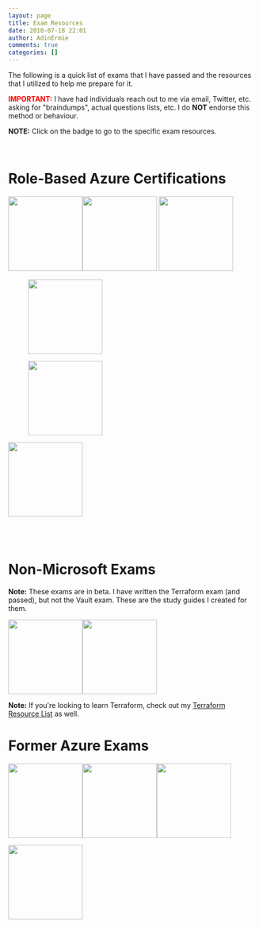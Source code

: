```yaml
---
layout: page
title: Exam Resources
date: 2018-07-18 22:01
author: AdinErmie
comments: true
categories: []
---
```

The following is a quick list of exams that I have passed and the resources that I utilized to help me prepare for it.

<span style="color: #ff0000;"><strong>IMPORTANT:</strong></span> I have had individuals reach out to me via email, Twitter, etc. asking for "braindumps", actual questions lists, etc. I do <strong>NOT</strong> endorse this method or behaviour.

<strong>NOTE:</strong> Click on the badge to go to the specific exam resources.

&nbsp;
<h1>Role-Based Azure Certifications</h1>
<a href="https://adinermie.com/resources/exam-resources/exam-resources-az-900-microsoft-azure-fundamentals/" target="_blank" rel="noopener noreferrer"><img class="alignnone wp-image-32276 size-thumbnail" src="/wp-content/uploads/2019/04/azure-fundamentals-150x150.png" alt="" width="150" height="150" /></a><a href="https://adinermie.com/resources/exam-resources/exam-resources-az-500-microsoft-azure-security-technologies/" target="_blank" rel="noopener noreferrer"><img class="alignnone wp-image-32583 size-thumbnail" src="/wp-content/uploads/2019/06/azure-security-engineer-associate-150x150.png" alt="" width="150" height="150" /></a> <a href="https://adinermie.com/resources/exam-resources/exam-resources-ai-100-designing-and-implementing-an-azure-ai-solution/" target="_blank" rel="noopener noreferrer"><img class="alignnone wp-image-32710 size-thumbnail" src="/wp-content/uploads/2019/08/azure-ai-engineer-150x150.png" alt="" width="150" height="150" /></a>
<div class="wp-block-image">
<figure class="alignleft"><a href="https://adinermie.com/resources/exam-resources/exam-resources-az-100-101-102-azure-administrator-associate/" target="_blank" rel="noopener noreferrer"><img class="alignnone wp-image-32154" src="/wp-content/uploads/2019/02/azure-administrator-associate-2-150x150.png" alt="" width="150" height="150" /></a></figure>
</div>
<div class="wp-block-image">
<figure class="alignleft"><a href="https://adinermie.com/resources/exam-resources/exam-resources-az-300-301-302-azure-solution-architect-expert/" target="_blank" rel="noopener noreferrer"><img class="alignnone wp-image-32155" src="/wp-content/uploads/2019/02/azure-solutions-architect-expert-1-150x150.png" alt="" width="150" height="150" /></a></figure>
</div>
<div class="wp-block-spacer" style="height: 200px;" aria-hidden="true"><a href="https://adinermie.com/resources/exam-resources/exam-resources-az-400-microsoft-azure-devops-solutions/" target="_blank" rel="noopener noreferrer"><img class="alignleft wp-image-32234 size-thumbnail" src="/wp-content/uploads/2019/04/azure-devops-engineer-expert-150x150.png" alt="" width="150" height="150" /></a></div>
<h1>Non-Microsoft Exams</h1>
<strong>Note:</strong> These exams are in beta. I have written the Terraform exam (and passed), but not the Vault exam. These are the study guides I created for them.

<a href="https://adinermie.com/hashicorp-certified-terraform-associate-study-guide/" target="_blank" rel="noopener noreferrer"><img class="alignnone wp-image-32993 size-thumbnail" src="/wp-content/uploads/2019/10/Terraform-Associate-Badge-150x150.png" alt="" width="150" height="150" /></a><a href="https://adinermie.com/hashicorp-certified-vault-associate-study-guide/" target="_blank" rel="noopener noreferrer"><img class="alignnone wp-image-32994 size-thumbnail" src="/wp-content/uploads/2019/10/Vault-Associate-Badge-150x150.png" alt="" width="150" height="150" /></a>

<strong>Note:</strong> If you're looking to learn Terraform, check out my <a href="http://adinermie.com/my-terraform-resources-list-for-those-that-insist-on-being-cloud-agnostic/" target="_blank" rel="noopener noreferrer">Terraform Resource List</a> as well.
<h1>Former Azure Exams</h1>
<a href="https://adinermie.com/resources/exam-resources/exam-resources-70-533-implementing-microsoft-azure-infrastructure-solutions/"><img class="alignleft wp-image-26831 size-thumbnail" src="/wp-content/uploads/2017/01/exam-533-implementing-microsoft-azure-infrastructure-solutions-150x150.png" alt="" width="150" height="150" /></a><a href="https://adinermie.com/resources/exam-resources/exam-resources-70-534-architecting-microsoft-azure-solutions/"><img class="alignleft wp-image-31298 size-thumbnail" src="/wp-content/uploads/2018/07/ArchitectingMicrosoftAzureSolutions-ExamPassBadge-70534-150x150.png" alt="" width="150" height="150" /></a><a href="https://adinermie.com/resources/exam-resources/exam-resources-70-535-architecting-microsoft-azure-solutions/"><img class="alignleft size-thumbnail wp-image-31299" src="/wp-content/uploads/2018/07/ArchitectingMicrosoftAzureSolutions-ExamPassBadge-70535-150x150.png" alt="" width="150" height="150" /></a>

<a href="https://adinermie.com/resources/exam-resources/exam-resources-70-537-configuring-and-operating-a-hybrid-cloud-with-microsoft-azure-stack/"><img class="alignleft wp-image-31358 size-thumbnail" src="/wp-content/uploads/2018/08/exam-537-configuring-and-operating-a-hybrid-cloud-with-microsoft-azure-stack-150x150.png" alt="" width="150" height="150" /></a>
